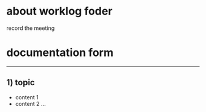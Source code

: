 # about worklog foder
record the meeting

# documentation form
---
## 1) topic
- content 1
- content 2
...
